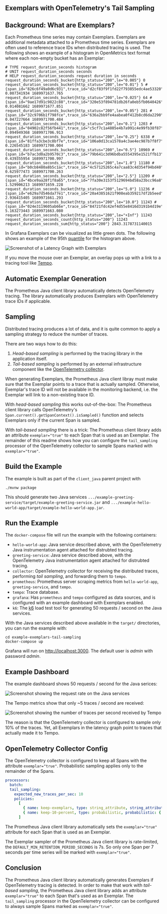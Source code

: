 ## Exemplars with OpenTelemetry's Tail Sampling

## Background: What are Exemplars?

Each Prometheus time series may contain Exemplars. Exemplars are additional metadata attached to a Prometheus time
series.
Exemplars are often used to reference trace IDs when distributed tracing is used.
The following shows an example of a histogram in OpenMetrics text format where each non-empty bucket has an Exemplar:

```text
# TYPE request_duration_seconds histogram
# UNIT request_duration_seconds seconds
# HELP request_duration_seconds request duration in seconds
request_duration_seconds_bucket{http_status="200",le="0.005"} 0
request_duration_seconds_bucket{http_status="200",le="0.01"} 5 # {span_id="826c6f49a0d6c931",trace_id="d2cf83f9f1fd22f793855edc4ae53320"} 0.007341934 1689971637.765
request_duration_seconds_bucket{http_status="200",le="0.025"} 64 # {span_id="9ae17d91c9822c88",trace_id="320e53f894781db26fa0eb5fb0640426"} 0.014081662 1689971677.851
request_duration_seconds_bucket{http_status="200",le="0.05"} 281 # {span_id="32c9706b1f798fce",trace_id="636a2bb9fe4aabea0f412b8cd6da2290"} 0.047227664 1689971700.484
request_duration_seconds_bucket{http_status="200",le="0.1"} 1203 # {span_id="04902c82f56fb441",trace_id="c5cf7c1a4805e4b7a991c4e99fb38f87"} 0.094949368 1689971706.913
request_duration_seconds_bucket{http_status="200",le="0.25"} 6338 # {span_id="81ffa3cbe3c8bf7e",trace_id="106a0d13ca1578a4c3ae4ec987b7f8f7"} 0.226545183 1689971700.004
request_duration_seconds_bucket{http_status="200",le="0.5"} 10969 # {span_id="b7ac3d0a2b9570c3",trace_id="79b641c3d96bdba5554395e1521ffb13"} 0.439355954 1689971700.997
request_duration_seconds_bucket{http_status="200",le="1.0"} 11180 # {span_id="b0cb8480a8b5c1ac",trace_id="4c57125265c4a7caa83c4d354f94bd40"} 0.625977473 1689971700.263
request_duration_seconds_bucket{http_status="200",le="2.5"} 11209 # {span_id="4bce9aa28f1f8a65",trace_id="7fa30e3153f5129694bd58a23bcc96a8"} 1.529906213 1689971659.228
request_duration_seconds_bucket{http_status="200",le="5.0"} 11236 # {span_id="e629a7d546da77e1",trace_id="20a43851621f908eab359217df2b5eed"} 2.936415405 1689971661.293
request_duration_seconds_bucket{http_status="200",le="10.0"} 11243 # {span_id="024e3119605ab66e",trace_id="84721fdc42ef4d55e8416d3191b4d19e"} 5.163273443 1689971663.080
request_duration_seconds_bucket{http_status="200",le="+Inf"} 11243
request_duration_seconds_count{http_status="200"} 11243
request_duration_seconds_sum{http_status="200"} 2843.3178731140015
```

In Grafana Exemplars can be visualized as little green dots. The following shows an example of the
95th [quantile](https://prometheus.io/docs/prometheus/latest/querying/functions/#histogram_quantile) for the histogram
above.

![Screenshot of a Latency Graph with Exemplars](https://github.com/prometheus/client_java/assets/330535/68aada3d-f55b-4a7b-90be-222481f0ec79)

If you move the mouse over an Exemplar, an overlay pops up with a link to a tracing tool
like [Tempo](https://github.com/grafana/tempo).

## Automatic Exemplar Generation

The Prometheus Java client library automatically detects OpenTelemetry tracing. The library automatically produces
Exemplars with OpenTelemetry trace IDs if applicable.

## Sampling

Distributed tracing produces a lot of data, and it is quite common to apply a sampling strategy to reduce the number of
traces.

There are two ways how to do this:

1. _Head-based sampling_ is performed by the tracing library in the application itself.
2. _Tail-based sampling_ is performed by an external infrastructure component like
   the [OpenTelemetry collector](https://opentelemetry.io/docs/collector/).

When generating Exemplars, the Prometheus Java client libray must make sure that the Exemplar points to a trace that is
actually sampled. Otherwise, Exemplar's trace ID will not be available in the monitoring backend, i.e. the Exemplar will
link to a non-existing trace ID.

With _head-based sampling_ this works out-of-the-box: The Prometheus client library calls OpenTelemetry's
`Span.current().getSpanContext().isSampled()` function and selects Exemplars only if the current Span is sampled.

With _tail-based sampling_ there is a trick: The Prometheus client library adds an attribute `exemplar="true"` to each
Span that is used as an Exemplar. The remainder of this readme shows how you can configure the `tail_sampling` processor
of the OpenTelemetry collector to sample Spans marked with `exemplar="true"`.

## Build the Example

The example is built as part of the `client_java` parent project with

```shell
./mvnw package
```

This should generate two Java services `.../example-greeting-service/target/example-greeting-service.jar` and
`.../example-hello-world-app/target/example-hello-world-app.jar`.

## Run the Example

The `docker-compose` file will run the example with the following containers:

- `hello-world-app`: Java service described above, with the OpenTelemetry Java instrumentation agent attached for
  distrubted tracing.
- `greeting-service`: Java service described above, with the OpenTelemetry Java instrumentation agent attached for
  distrubted tracing.
- `collector`: OpenTelemetry collector for receiving the distributed traces, performing _tail sampling_, and forwarding
  them to `tempo`.
- `prometheus`: Prometheus server scraping metrics from `hello-world-app`, `greeting-service`, and `tempo`.
- `tempo`: Trace database.
- `grafana`: Has `prometheus` and `tempo` configured as data sources, and is configured with an example dashboard with
  Exemplars enabled.
- `k6`: The [k6](https://k6.io/) load test tool for generating 50 requests / second on the Java services.

With the Java services described above available in the `target/` directories, you can run the example with:

```shell
cd example-exemplars-tail-sampling
docker-compose up
```

Grafana will run on [http://localhost:3000](ttp://localhost:3000). The default user is _admin_ with password _admin_.

## Example Dashboard

The example dashboard shows 50 requests / second for the Java serices:

![Screenshot showing the request rate on the Java services](https://github.com/prometheus/client_java/assets/330535/9f8dc92e-c9aa-40b6-8fda-a0f7e98560ba)

The Tempo metrics show that only ~5 traces / second are received:

![Screenshot showing the number of traces per second received by Tempo](https://github.com/prometheus/client_java/assets/330535/5e439ac5-3c5c-4d40-a4cd-6737c2c82dfd)

The reason is that the OpenTelemetry collector is configured to sample only 10% of the traces. Yet, all Exemplars in the
latency graph point to traces that actually made it to Tempo.

## OpenTelemetry Collector Config

The OpenTelemetry collector is configured to keep all Spans with the attribute `exemplar="true"`. Probabilistic sampling
applies only to the remainder of the Spans.

```yaml
processors:
  batch:
  tail_sampling:
    expected_new_traces_per_sec: 10
    policies:
      [
        { name: keep-exemplars, type: string_attribute, string_attribute: { key: "exemplar", values: ["true"] } },
        { name: keep-10-percent, type: probabilistic, probabilistic: { sampling_percentage: 10 } },
      ]
```

The Prometheus Java client library automatically sets the `exemplar="true"` attribute for each Span that is used as an
Exemplar.

The Exemplar sampler of the Prometheus Java client library is rate-limited, the `DEFAULT_MIN_RETENTION_PERIOD_SECONDS`
is 7s.
So only one Span per 7 seconds per time series will be marked with `exemplar="true"`.

## Conclusion

The Prometheus Java client library automatically generates Exemplars if OpenTelemetry tracing is detected.
In order to make that work with _tail-based sampling_, the Prometheus Java client library adds an attribute
`exemplar="true"` to each Span that's used as an Exemplar.
The `tail_sampling` processor in the OpenTelemetry collector can be configured to always sample Spans marked as
`exemplar="true"`.
